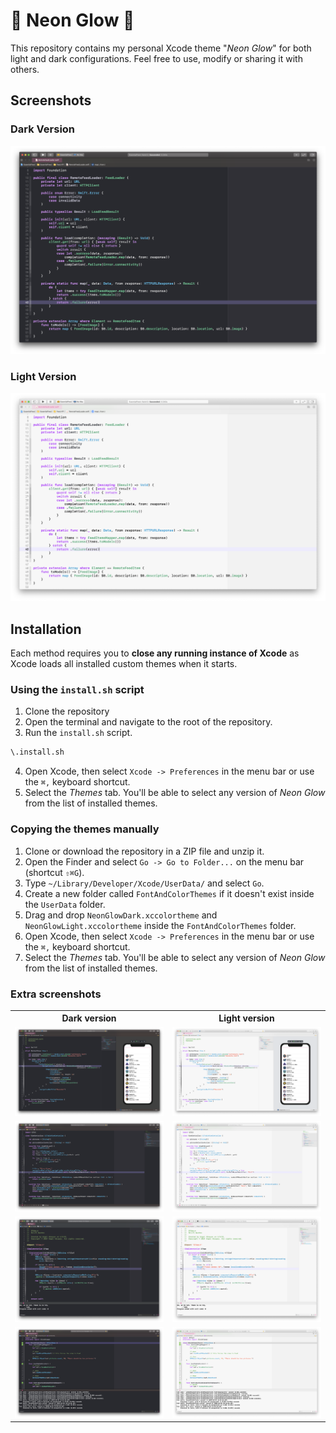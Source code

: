 
# 🌟 Neon Glow 🌟

This repository contains my personal Xcode theme "*Neon Glow*" for both light and dark configurations. Feel free to use, modify or sharing it with others. 

## Screenshots

### Dark Version

<p align="center">
  <a href="img/neon_glow_dark_01.png">
    <img src="img/neon_glow_dark_01.png" alt="Neon Glow Dark"/>
  </a>
</p>

### Light Version

<p align="center">
  <a href="img/neon_glow_light_01.png">
    <img src="img/neon_glow_light_01.png" alt="Neon Glow Light"/>
  </a>
</p>

## Installation

Each method requires you to **close any running instance of Xcode** as Xcode loads all installed custom themes when it starts.

### Using the `install.sh` script

1. Clone the repository
2. Open the terminal and navigate to the root of the repository. 
3. Run the `install.sh` script.

```bash
\.install.sh
```

4. Open Xcode, then select `Xcode -> Preferences` in the menu bar or use the `⌘,` keyboard shortcut.
5. Select the *Themes* tab. You'll be able to select any version of *Neon Glow* from the list of installed themes.

### Copying the themes manually

1. Clone or download the repository in a ZIP file and unzip it. 
2. Open the Finder and select `Go -> Go to Folder...` on the menu bar (shortcut `⇧⌘G`).
3. Type `~/Library/Developer/Xcode/UserData/` and select `Go`.
4. Create a new folder called `FontAndColorThemes` if it doesn't exist inside the `UserData` folder.
5. Drag and drop `NeonGlowDark.xccolortheme` and `NeonGlowLight.xccolortheme` inside the `FontAndColorThemes` folder.
6. Open Xcode, then select `Xcode -> Preferences` in the menu bar or use the `⌘,` keyboard shortcut.
7. Select the *Themes* tab. You'll be able to select any version of *Neon Glow* from the list of installed themes.

### Extra screenshots

<table>
  <tr>
    <th>Dark version</th>
    <th>Light version</th>
  </tr>
  <tr>
    <td>
      <a href="img/neon_glow_dark_02.png">
        <img src="img/neon_glow_dark_02.png" alt="Neon Glow Dark in SwiftUI" width="300px"/>
      </a>
    </td>
    <td>
      <a href="img/neon_glow_light_02.png">
        <img src="img/neon_glow_light_02.png" alt="Neon Glow Light in SwiftUI" width="300px"/>
      </a>
    </td>
  </tr>
  <tr>
    <td>
      <a href="img/neon_glow_dark_03.png">
        <img src="img/neon_glow_dark_03.png" alt="Neon Glow Dark with UIKit" width="300px"/>
      </a>
    </td>
    <td>
      <a href="img/neon_glow_light_03.png">
        <img src="img/neon_glow_light_03.png" alt="Neon Glow Light with UIKit" width="300px"/>
      </a>
    </td>
  </tr>
  <tr>
    <td>
      <a href="img/neon_glow_dark_04.png">
        <img src="img/neon_glow_dark_04.png" alt="Neon Glow Dark with Objective-C" width="300px"/>
      </a>
    </td>
    <td>
      <a href="img/neon_glow_light_04.png">
        <img src="img/neon_glow_light_04.png" alt="Neon Glow Light with Objective-C" width="300px"/>
      </a>
    </td>
  </tr>
  <tr>
    <td>
      <a href="img/neon_glow_dark_05.png">
        <img src="img/neon_glow_dark_05.png" alt="Neon Glow Dark - Swift XCTestCase" width="300px"/>
      </a>
    </td>
    <td>
      <a href="img/neon_glow_light_05.png">
        <img src="img/neon_glow_light_05.png" alt="Neon Glow Light - Swift XCTestCase" width="300px"/>
      </a>
    </td>
  </tr>
</table>